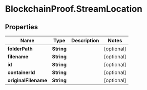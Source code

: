 # BlockchainProof.StreamLocation

## Properties
Name | Type | Description | Notes
------------ | ------------- | ------------- | -------------
**folderPath** | **String** |  | [optional] 
**filename** | **String** |  | [optional] 
**id** | **String** |  | [optional] 
**containerId** | **String** |  | [optional] 
**originalFilename** | **String** |  | [optional] 



